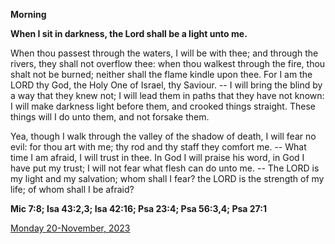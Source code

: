 **Morning**

**When I sit in darkness, the Lord shall be a light unto me.**
 
When thou passest through the waters, I will be with thee; and through the rivers, they shall not overflow thee: when thou walkest through the fire, thou shalt not be burned; neither shall the flame kindle upon thee. For I am the LORD thy God, the Holy One of Israel, thy Saviour. -- I will bring the blind by a way that they knew not; I will lead them in paths that they have not known: I will make darkness light before them, and crooked things straight. These things will I do unto them, and not forsake them.
 
Yea, though I walk through the valley of the shadow of death, I will fear no evil: for thou art with me; thy rod and thy staff they comfort me. -- What time I am afraid, I will trust in thee. In God I will praise his word, in God I have put my trust; I will not fear what flesh can do unto me. -- The LORD is my light and my salvation; whom shall I fear? the LORD is the strength of my life; of whom shall I be afraid?  

**Mic 7:8; Isa 43:2,3; Isa 42:16; Psa 23:4; Psa 56:3,4; Psa 27:1**

[Monday 20-November, 2023](https://t.me/daily_light)
